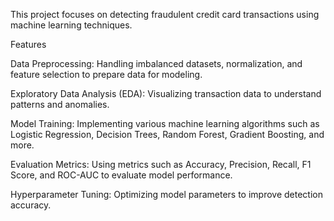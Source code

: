 This project focuses on detecting fraudulent credit card transactions using machine learning techniques. 

Features

Data Preprocessing: Handling imbalanced datasets, normalization, and feature selection to prepare data for modeling.

Exploratory Data Analysis (EDA): Visualizing transaction data to understand patterns and anomalies.

Model Training: Implementing various machine learning algorithms such as Logistic Regression, Decision Trees, Random Forest, Gradient Boosting, and more.

Evaluation Metrics: Using metrics such as Accuracy, Precision, Recall, F1 Score, and ROC-AUC to evaluate model performance.

Hyperparameter Tuning: Optimizing model parameters to improve detection accuracy.
